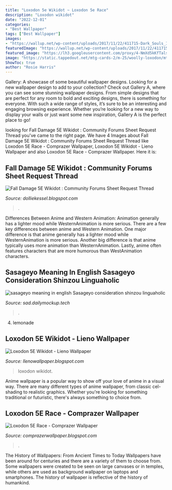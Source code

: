 ```yaml
---
title: "Loxodon 5e Wikidot ~ Loxodon 5e Race"
description: "Loxodon wikidot"
date: "2022-12-01"
categories:
- "Best Wallpaper"
tags: ["Best Wallpaper"]
images:
- "https://wallup.net/wp-content/uploads/2017/11/22/411715-Dark_Souls_III-Irithyll-video_games.jpg"
featuredImage: "https://wallup.net/wp-content/uploads/2017/11/22/411715-Dark_Souls_III-Irithyll-video_games.jpg"
featured_image: "https://lh3.googleusercontent.com/proxy/4-NmXd5kKfTals1D3s_WjfBWWFY4tlIGq9YoYcmYl52oln45ne4akPI6Ygl1eqcByImOGzD8n9BqH9Q4Zy_r5OSWP34Z0DUK=w1200-h630-pd"
image: "https://static.tappedout.net/mtg-cards-2/m-25/woolly-loxodon/mtg-cards/_user-added/pieguy396-woolly-loxodon-15209946360.jpg"
ShowToc: true
author: "Rosie Harris"
---
```



Gallery: A showcase of some beautiful wallpaper designs.
Looking for a new wallpaper design to add to your collection? Check out Gallery A, where you can see some stunning wallpaper designs. From simple designs that are perfect for any room to bold and exciting designs, there is something for everyone. With such a wide range of styles, it’s sure to be an interesting and engaging browsing experience. Whether you’re looking for a new way to display your walls or just want some new inspiration, Gallery A is the perfect place to go!
		
		
		
		
		
		
		
	

		
looking for Fall Damage 5E Wikidot : Community Forums Sheet Request Thread you've came to the right page. We have 4 Images about Fall Damage 5E Wikidot : Community Forums Sheet Request Thread like Loxodon 5E Race - Comprazer Wallpaper, Loxodon 5E Wikidot - Lieno Wallpaper and also Loxodon 5E Race - Comprazer Wallpaper. Here it is:
		
    
## Fall Damage 5E Wikidot : Community Forums Sheet Request Thread

<img loading=lazy src="https://i.redd.it/4wewoovkevb41.png" onerror="this.onerror=null;this.src='https://tse1.mm.bing.net/th?id=OIP.dQezjsq_VAOAvYc3ntVzaAHaHv&amp;pid=15.1';" alt="Fall Damage 5E Wikidot : Community Forums Sheet Request Thread">

_Source: dolliekessel.blogspot.com_

>. 

	

Differences Between Anime and Western Animation: Animation generally has a lighter mood while WesternAnimation is more serious.
There are a few key differences between anime and Western Animation. One major difference is that anime generally has a lighter mood while WesternAnimation is more serious. Another big difference is that anime typically uses more animation than WesternAnimation. Lastly, anime often features characters that are more humorous than WestAnimation characters.

    
## Sasageyo Meaning In English Sasageyo Consideration Shinzou Linguaholic

<img loading=lazy src="https://wallup.net/wp-content/uploads/2017/11/22/411715-Dark_Souls_III-Irithyll-video_games.jpg" onerror="this.onerror=null;this.src='https://tse2.mm.bing.net/th?id=OIP.yfhiR5WeRe0aj67uchC9ZQHaEK&amp;pid=15.1';" alt="sasageyo meaning in english Sasageyo consideration shinzou linguaholic">

_Source: sad.dailymockup.tech_

>. 

	

4. lemonade 

    
## Loxodon 5E Wikidot - Lieno Wallpaper

<img loading=lazy src="https://static.tappedout.net/mtg-cards-2/m-25/woolly-loxodon/mtg-cards/_user-added/pieguy396-woolly-loxodon-15209946360.jpg" onerror="this.onerror=null;this.src='https://tse4.mm.bing.net/th?id=OIP.hlpKq9aESp3_rzxZt0PRzwAAAA&amp;pid=15.1';" alt="Loxodon 5E Wikidot - Lieno Wallpaper">

_Source: llenowallpaper.blogspot.com_

>loxodon wikidot. 

	

Anime wallpaper is a popular way to show off your love of anime in a visual way. There are many different types of anime wallpaper, from classic cel-shading to realistic graphics. Whether you're looking for something traditional or futuristic, there's always something to choice from.

    
## Loxodon 5E Race - Comprazer Wallpaper

<img loading=lazy src="https://lh3.googleusercontent.com/proxy/4-NmXd5kKfTals1D3s_WjfBWWFY4tlIGq9YoYcmYl52oln45ne4akPI6Ygl1eqcByImOGzD8n9BqH9Q4Zy_r5OSWP34Z0DUK=w1200-h630-pd" onerror="this.onerror=null;this.src='https://tse4.mm.bing.net/th?id=OIP.S39ZBFmFS3qxOIZXvZkSIwHaD4&amp;pid=15.1';" alt="Loxodon 5E Race - Comprazer Wallpaper">

_Source: comprazerwallpaper.blogspot.com_

>. 

	

The History of Wallpapers: From Ancient Times to Today
Wallpapers have been around for centuries and there are a variety of them to choose from. Some wallpapers were created to be seen on large canvases or in temples, while others are used as background wallpaper on laptops and smartphones. The history of wallpaper is reflective of the history of humankind.

